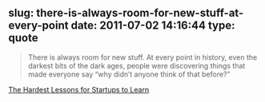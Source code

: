 slug: there-is-always-room-for-new-stuff-at-every-point
date: 2011-07-02 14:16:44
type: quote
---

> There is always room for new stuff. At every point in history, even the darkest bits of the dark ages, people were discovering things that made everyone say “why didn’t anyone think of that before?”

[The Hardest Lessons for Startups to Learn](http://paulgraham.com/startuplessons.html)
